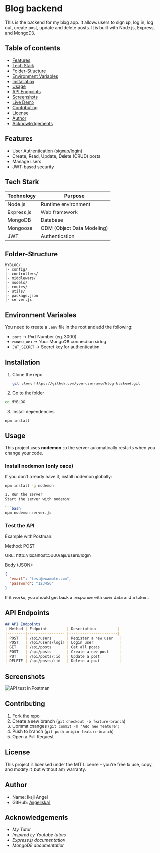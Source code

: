 # Blog backend 
  This is the backend for my blog app. It allows users to sign up, log in, log out, create post, update and delete posts. 
  It is built with Node.js, Express, and MongoDB.

## Table of contents
- [Features](#features)
- [Tech Stark](#tech-stark)
- [Folder-Structure](#folder-structure)
- [Environment Variables](#environment-variables)
- [Installation](#installation)
- [Usage](#usage--running-the-app)
- [API Endpoints](#api-endpoints)
- [Screenshots](#screenshots-or-images)
- [Live Demo](#live-demo--deployed-link)
- [Contributing](#contributing)
- [License](#license)
- [Author](#author-info--contact)
- [Acknowledgements](#acknowledgements--credits)

## Features
- User Authentication (signup/login)
- Create, Read, Update, Delete (CRUD) posts
- Manage users
- JWT-based security

## Tech Stark
| Technology | Purpose |
| ---------- | ------- |
| Node.js    | Runtime environment |
| Express.js | Web framework |
| MongoDB    | Database |
| Mongoose   | ODM (Object Data Modeling) |
| JWT        | Authentication |

## Folder-Structure
```
MYBLOG/
|- config/
|- controllers/
|- middleware/
|- models/
|- routes/
|- utils/
|- package.json
|- server.js
```

## Environment Variables
You need to create a `.env` file in the root and add the following:

- `port` -> Port Number (eg. 3000)
- `MONGO_URI` → Your MongoDB connection string
- `JWT_SECRET` → Secret key for authentication

## Installation
1. Clone the repo  
   ```bash
   git clone https://github.com/yourusername/blog-backend.git

2. Go to the folder
```bash
cd MYBLOG
```

3. Install dependencies
```bash
npm install
```

## Usage 

This project uses **nodemon** so the server automatically restarts when you change your code.

### Install nodemon (only once)
If you don’t already have it, install nodemon globally:
```bash
npm install -g nodemon

1. Run the server
Start the server with nodemon:
 
```bash
npm nodemon server.js
```
### Test the API
Example with Postman:

Method: POST

URL: http://localhost:5000/api/users/login

Body (JSON):
```json
{
  "email": "test@example.com",
  "password": "123456"
}
```
If it works, you should get back a response with user data and a token.

## API Endpoints
```markdown
## API Endpoints
| Method | Endpoint         | Description          |
|--------|----------------- |----------------------|
| POST   | /api/users       | Register a new user   |
| POST   | /api/users/login | Login user            |
| GET    | /api/posts       | Get all posts         |
| POST   | /api/posts       | Create a new post     |
| PUT    | /api/posts/:id   | Update a post         |
| DELETE | /api/posts/:id   | Delete a post         |
```

## Screenshots
![API test in Postman](./images/postman%20test.png)

## Contributing
1. Fork the repo  
2. Create a new branch (`git checkout -b feature-branch`)  
3. Commit changes (`git commit -m 'Add new feature'`)  
4. Push to branch (`git push origin feature-branch`)  
5. Open a Pull Request 

## License
This project is licensed under the MIT License – you’re free to use, copy, and modify it, but without any warranty.

## Author
- Name: Ikeji Angel  
- GitHub: [Angeliska1](https://github.com/Angeliska1)  

## Acknowledgements
- *My Tutor*
- *Inspired by Youtube tutors* 
- *Express.js documentation*  
- *MongoDB documentation*




















